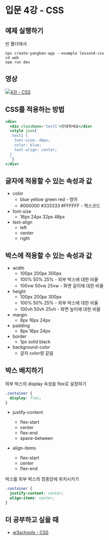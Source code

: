 # 입문 4강 - CSS

## 예제 실행하기
빈 폴더에서
```
npx create-yangban-app --example lesson4-css
cd web
npm run dev
```

## 영상
[![4강 - CSS](http://img.youtube.com/vi/pqq4L7AXncY/0.jpg)](http://www.youtube.com/watch?v=pqq4L7AXncY "4강 CSS")

## CSS를 적용하는 방법
```jsx
<div>
  <div className='text1'>안녕하세요</div>
  <style jsx>{`
  .text1 {
    font-size: 48px;
    color: blue;
    text-align: center;
  }
  `}
</div>
```

## 글자에 적용할 수 있는 속성과 값
- color
  - blue yellow green red - 영어
  - #000000 #333333 #FFFFFF - 헥스코드
- font-size
  - 16px 24px 32px 48px
- text-align
  - left
  - center
  - right

## 박스에 적용할 수 있는 속성과 값
- width
  - 100px 200px 300px
  - 100% 50% 25% - 외부 박스에 대한 비율
  - 100vw 50vw 25vw - 화면 길이에 대한 비율
- height
  - 100px 200px 300px
  - 100% 50% 25% - 외부 박스에 대한 비율
  - 100vh 50vh 25vh - 화면 높이에 대한 비율
- margin
  - 8px 16px 24px
- padding
  - 8px 16px 24px
- border
  - 1px solid black
- background-color
  - 글자 color랑 같음

## 박스 배치하기
외부 박스의 display 속성을 flex로 설정하기
```css
.container {
  display: flex;
}
```

- justify-content
  - flex-start
  - center
  - flex-end
  - space-between

- align-items
  - flex-start
  - center
  - flex-end

박스를 외부 박스의 정중앙에 위치시키기
```css
.container {
  justify-content: center;
  align-items: center;
}
```

## 더 공부하고 싶을 때 
- [w3schools - CSS](https://www.w3schools.com/css/default.asp)